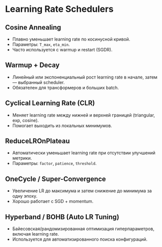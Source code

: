 # Learning Rate Schedulers

## Cosine Annealing
- Плавно уменьшает learning rate по косинусной кривой.
- Параметры: `T_max`, `eta_min`.
- Часто используется с warmup и restart (SGDR).

## Warmup + Decay
- Линейный или экспоненциальный рост learning rate в начале, затем — выбранный scheduler.
- Обязателен для трансформеров и больших batch.

## Cyclical Learning Rate (CLR)
- Меняет learning rate между нижней и верхней границей (triangular, exp, cosine).
- Помогает выходить из локальных минимумов.

## ReduceLROnPlateau
- Автоматически уменьшает learning rate при отсутствии улучшений метрики.
- Параметры: `factor`, `patience`, `threshold`.

## OneCycle / Super-Convergence
- Увеличение LR до максимума и затем снижение до минимума за одну эпоху.
- Хорошо работает с SGD + momentum.

## Hyperband / BOHB (Auto LR Tuning)
- Байесовская/рандомизированная оптимизация гиперпараметров, включая learning rate.
- Используется для автоматизированного поиска конфигураций.
